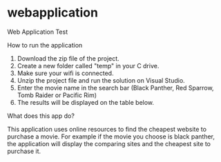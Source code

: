 # webapplication
Web Application Test

How to run the application

1. Download the zip file of the project.
2. Create a new folder called "temp" in your C drive.
3. Make sure your wifi is connected.
4. Unzip the project file and run the solution on Visual Studio.
5. Enter the movie name in the search bar (Black Panther, Red Sparrow, Tomb Raider or Pacific Rim)
6. The results will be displayed on the table below.

What does this app do?

This application uses online resources to find the cheapest website to purchase a movie. For example if the movie you choose is black panther, the application will display the comparing sites and the cheapest site to purchase it. 
